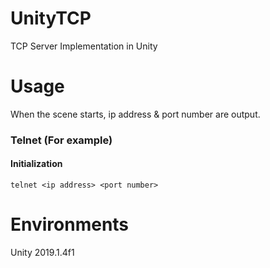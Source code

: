 # UnityTCP
TCP Server Implementation in Unity

# Usage
When the scene starts, ip address & port number are output.  
  
### Telnet (For example)
#### Initialization
`telnet <ip address> <port number>`

# Environments
Unity 2019.1.4f1
